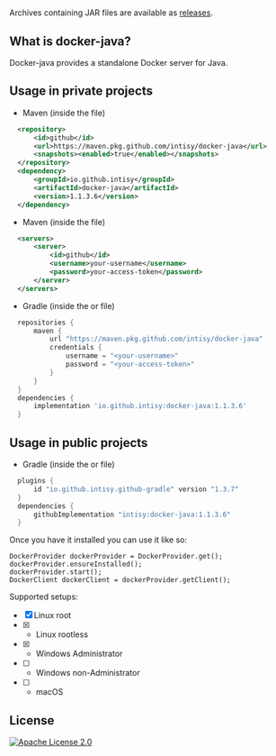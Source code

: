 # 

Archives containing JAR files are available as [releases](https://github.com/intisy/docker-java/releases).

## What is docker-java?

Docker-java provides a standalone Docker server for Java.

## Usage in private projects

 * Maven (inside the  file)
```xml
  <repository>
      <id>github</id>
      <url>https://maven.pkg.github.com/intisy/docker-java</url>
      <snapshots><enabled>true</enabled></snapshots>
  </repository>
  <dependency>
      <groupId>io.github.intisy</groupId>
      <artifactId>docker-java</artifactId>
      <version>1.1.3.6</version>
  </dependency>
```

 * Maven (inside the  file)
```xml
  <servers>
      <server>
          <id>github</id>
          <username>your-username</username>
          <password>your-access-token</password>
      </server>
  </servers>
```

 * Gradle (inside the  or  file)
```groovy
  repositories {
      maven {
          url "https://maven.pkg.github.com/intisy/docker-java"
          credentials {
              username = "<your-username>"
              password = "<your-access-token>"
          }
      }
  }
  dependencies {
      implementation 'io.github.intisy:docker-java:1.1.3.6'
  }
```

## Usage in public projects

 * Gradle (inside the  or  file)
```groovy
  plugins {
      id "io.github.intisy.github-gradle" version "1.3.7"
  }
  dependencies {
      githubImplementation "intisy:docker-java:1.1.3.6"
  }
```

Once you have it installed you can use it like so:

```
DockerProvider dockerProvider = DockerProvider.get();
dockerProvider.ensureInstalled();
dockerProvider.start();
DockerClient dockerClient = dockerProvider.getClient();
```

Supported setups:
  * [x] Linux root
  * [x] - Linux rootless
  * [x] - Windows Administrator 
  * [ ] - Windows non-Administrator 
  * [ ] - macOS

## License

[![Apache License 2.0](https://img.shields.io/badge/License-Apache_2.0-blue.svg)](LICENSE)
